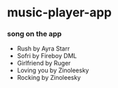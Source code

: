 # music-player-app


### song on the app
- Rush by Ayra Starr
- Sofri by Fireboy DML
- Girlfriend by Ruger
- Loving you by Zinoleesky
- Rocking by Zinoleesky
